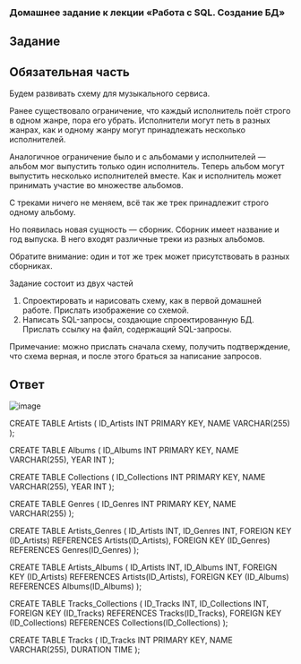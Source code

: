 ### Домашнее задание к лекции «Работа с SQL. Создание БД»

## Задание

## Обязательная часть

Будем развивать схему для музыкального сервиса.

Ранее существовало ограничение, что каждый исполнитель поёт строго в одном жанре, пора его убрать. Исполнители могут петь в разных жанрах, как и одному жанру могут принадлежать несколько исполнителей.

Аналогичное ограничение было и с альбомами у исполнителей — альбом мог выпустить только один исполнитель. Теперь альбом могут выпустить несколько исполнителей вместе. Как и исполнитель может принимать участие во множестве альбомов.

С треками ничего не меняем, всё так же трек принадлежит строго одному альбому.

Но появилась новая сущность — сборник. Сборник имеет название и год выпуска. В него входят различные треки из разных альбомов.

Обратите внимание: один и тот же трек может присутствовать в разных сборниках.

Задание состоит из двух частей

1. Спроектировать и нарисовать схему, как в первой домашней работе. Прислать изображение со схемой.
2. Написать SQL-запросы, создающие спроектированную БД. Прислать ссылку на файл, содержащий SQL-запросы.
   
Примечание: можно прислать сначала схему, получить подтверждение, что схема верная, и после этого браться за написание запросов.

## Ответ 

![image](https://github.com/bezymel/py-homeworks-db/assets/129361495/0f2d6d16-2ac2-4477-aeaa-33a21d273c3a)


CREATE TABLE Artists (
    ID_Artists INT PRIMARY KEY,
    NAME VARCHAR(255)
);

CREATE TABLE Albums (
    ID_Albums INT PRIMARY KEY,
    NAME VARCHAR(255),
    YEAR INT
);

CREATE TABLE Collections (
    ID_Collections INT PRIMARY KEY,
    NAME VARCHAR(255),
    YEAR INT
);

CREATE TABLE Genres (
    ID_Genres INT PRIMARY KEY,
    NAME VARCHAR(255)
);

CREATE TABLE Artists_Genres (
    ID_Artists INT,
    ID_Genres INT,
    FOREIGN KEY (ID_Artists) REFERENCES Artists(ID_Artists),
    FOREIGN KEY (ID_Genres) REFERENCES Genres(ID_Genres)
);

CREATE TABLE Artists_Albums (
    ID_Artists INT,
    ID_Albums INT,
    FOREIGN KEY (ID_Artists) REFERENCES Artists(ID_Artists),
    FOREIGN KEY (ID_Albums) REFERENCES Albums(ID_Albums)
);

CREATE TABLE Tracks_Collections (
    ID_Tracks INT,
    ID_Collections INT,
    FOREIGN KEY (ID_Tracks) REFERENCES Tracks(ID_Tracks),
    FOREIGN KEY (ID_Collections) REFERENCES Collections(ID_Collections)
);

CREATE TABLE Tracks (
    ID_Tracks INT PRIMARY KEY,
    NAME VARCHAR(255),
    DURATION TIME
);
